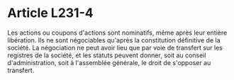 # Article L231-4

Les actions ou coupons d'actions sont nominatifs, même après leur entière libération.   Ils ne sont négociables qu'après la constitution définitive de la société.   La négociation ne peut avoir lieu que par voie de transfert sur les registres de la société, et les statuts peuvent donner, soit au conseil d'administration, soit à l'assemblée générale, le droit de s'opposer au transfert.